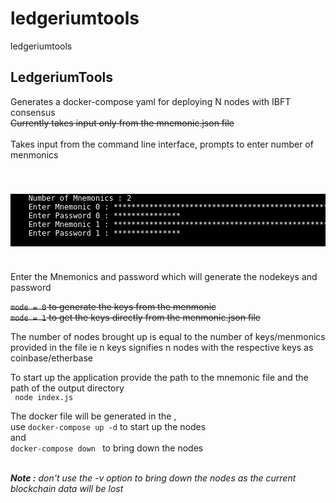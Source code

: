 # ledgeriumtools
ledgeriumtools

<h2> LedgeriumTools </h2>

Generates a docker-compose yaml for deploying N nodes with IBFT consensus<br>
<strike>Currently takes input only from the mnemonic.json file<br><br></strike>
Takes input from the command line interface, prompts to enter number of menmonics<br>
<code>
  <pre style="color:white;background-color:black">
    Number of Mnemonics : 2
    Enter Mnemonic 0 : *******************************************************
    Enter Password 0 : ***************
    Enter Mnemonic 1 : *******************************************************
    Enter Password 1 : ***************
  </pre>
</code>
Enter the Mnemonics and password which will generate the nodekeys and password

<strike><code>mode = 0</code> to generate the keys from the menmonic<br>
<code>mode = 1</code> to get the keys directly from the menmonic.json file<br></strike>

The number of nodes brought up is equal to the number of keys/menmonics provided in the file
ie n keys signifies n nodes with the respective keys as coinbase/etherbase

To start up the application provide the path to the mnemonic file and the path of the output directory<br>
<code> node index.js <output-dir> </code>

The docker file will be generated in the <output-dir>,<br>
use <code>docker-compose up -d</code> to start up the nodes<br>
and <code> docker-compose down </code> to bring down the nodes<br><br>

<i> <b>Note :</b> don't use the -v option to bring down the nodes as the current blockchain data will be lost </i>
